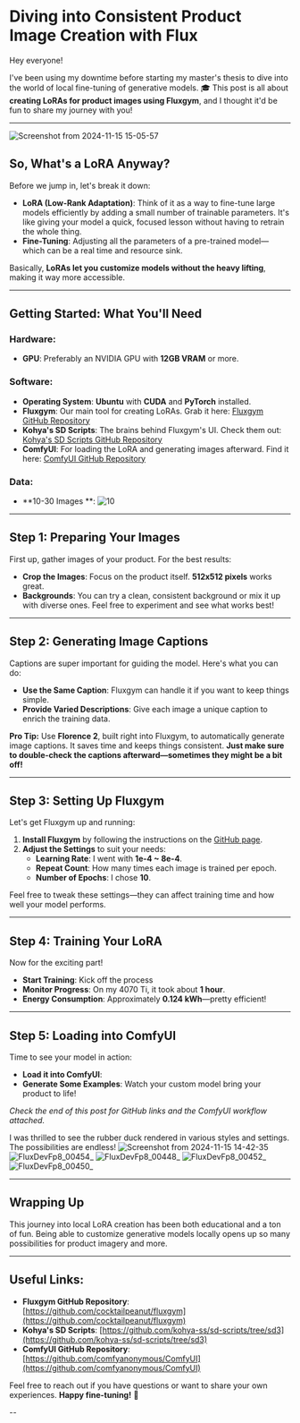 # Diving into Consistent Product Image Creation with Flux

Hey everyone!

I've been using my downtime before starting my master's thesis to dive into the world of local fine-tuning of generative models. 🎓 This post is all about **creating LoRAs for product images using Fluxgym**, and I thought it'd be fun to share my journey with you!

---
![Screenshot from 2024-11-15 15-05-57](https://github.com/user-attachments/assets/7492bccb-7857-472a-ac88-ecc105504e44)

## So, What's a LoRA Anyway?

Before we jump in, let's break it down:

- **LoRA (Low-Rank Adaptation)**: Think of it as a way to fine-tune large models efficiently by adding a small number of trainable parameters. It's like giving your model a quick, focused lesson without having to retrain the whole thing.
- **Fine-Tuning**: Adjusting all the parameters of a pre-trained model—which can be a real time and resource sink.

Basically, **LoRAs let you customize models without the heavy lifting**, making it way more accessible.

---

## Getting Started: What You'll Need

### Hardware:

- **GPU**: Preferably an NVIDIA GPU with **12GB VRAM** or more.

### Software:

- **Operating System**: **Ubuntu** with **CUDA** and **PyTorch** installed.
- **Fluxgym**: Our main tool for creating LoRAs. Grab it here: [Fluxgym GitHub Repository](https://github.com/cocktailpeanut/fluxgym)
- **Kohya's SD Scripts**: The brains behind Fluxgym's UI. Check them out: [Kohya's SD Scripts GitHub Repository](https://github.com/kohya-ss/sd-scripts/tree/sd3)
- **ComfyUI**: For loading the LoRA and generating images afterward. Find it here: [ComfyUI GitHub Repository](https://github.com/comfyanonymous/ComfyUI)

### Data:

- **10-30 Images **:
![10](https://github.com/user-attachments/assets/8faf2178-b52c-4e9a-9eb4-2e7f12d122cd)

---

## Step 1: Preparing Your Images

First up, gather images of your product. For the best results:

- **Crop the Images**: Focus on the product itself. **512x512 pixels** works great.
- **Backgrounds**: You can try a clean, consistent background or mix it up with diverse ones. Feel free to experiment and see what works best!

---

## Step 2: Generating Image Captions

Captions are super important for guiding the model. Here's what you can do:

- **Use the Same Caption**: Fluxgym can handle it if you want to keep things simple.
- **Provide Varied Descriptions**: Give each image a unique caption to enrich the training data.

**Pro Tip:** Use **Florence 2**, built right into Fluxgym, to automatically generate image captions. It saves time and keeps things consistent. **Just make sure to double-check the captions afterward—sometimes they might be a bit off!**

---

## Step 3: Setting Up Fluxgym

Let's get Fluxgym up and running:

1. **Install Fluxgym** by following the instructions on the [GitHub page](https://github.com/cocktailpeanut/fluxgym).
2. **Adjust the Settings** to suit your needs:
   - **Learning Rate**: I went with **1e-4 ~ 8e-4**.
   - **Repeat Count**: How many times each image is trained per epoch.
   - **Number of Epochs**: I chose **10**.

Feel free to tweak these settings—they can affect training time and how well your model performs.

---

## Step 4: Training Your LoRA

Now for the exciting part!

- **Start Training**: Kick off the process
- **Monitor Progress**: On my 4070 Ti, it took about **1 hour**.
- **Energy Consumption**: Approximately **0.124 kWh**—pretty efficient!

---

## Step 5: Loading into ComfyUI

Time to see your model in action:

- **Load it into ComfyUI**:
- **Generate Some Examples**: Watch your custom model bring your product to life!

*Check the end of this post for GitHub links and the ComfyUI workflow attached.*

I was thrilled to see the rubber duck rendered in various styles and settings. The possibilities are endless!
![Screenshot from 2024-11-15 14-42-35](https://github.com/user-attachments/assets/03a37837-2528-40dc-a225-015864f45b47)
![FluxDevFp8_00454_](https://github.com/user-attachments/assets/8186efc8-359e-4f02-a0a2-3672fbc740ba)
![FluxDevFp8_00448_](https://github.com/user-attachments/assets/b5ebcc11-a058-4221-a837-3c12c08a80a1)
![FluxDevFp8_00452_](https://github.com/user-attachments/assets/7a2635c0-22cf-421a-b33a-e06fd76727d7)
![FluxDevFp8_00450_](https://github.com/user-attachments/assets/99880d04-7c77-4088-9395-6e895c55723a)

---

## Wrapping Up

This journey into local LoRA creation has been both educational and a ton of fun. Being able to customize generative models locally opens up so many possibilities for product imagery and more.



---

## Useful Links:

- **Fluxgym GitHub Repository**: [https://github.com/cocktailpeanut/fluxgym](https://github.com/cocktailpeanut/fluxgym)
- **Kohya's SD Scripts**: [https://github.com/kohya-ss/sd-scripts/tree/sd3](https://github.com/kohya-ss/sd-scripts/tree/sd3)
- **ComfyUI GitHub Repository**: [https://github.com/comfyanonymous/ComfyUI](https://github.com/comfyanonymous/ComfyUI)

Feel free to reach out if you have questions or want to share your own experiences. **Happy fine-tuning!** 🚀

--
